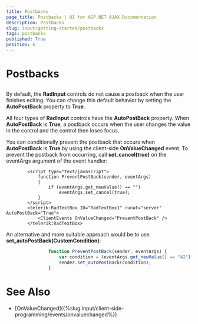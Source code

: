 ```yaml
---
title: Postbacks
page_title: Postbacks | UI for ASP.NET AJAX Documentation
description: Postbacks
slug: input/getting-started/postbacks
tags: postbacks
published: True
position: 6
---
```


# Postbacks



## 

By default, the __RadInput__ controls do not cause a postback when the user finishes editing. You can change this default behavior by setting the __AutoPostBack__ property to __True__.

All four types of __RadInput__ controls have the __AutoPostBack__ property. When __AutoPostBack__ is __True__, a postback occurs when the user changes the value in the control and the control then loses focus.

You can conditionally prevent the postback that occurs when __AutoPostBack__ is __True__ by using the client-side __OnValueChanged__ event. To prevent the postback from occurring, call __set_cancel(true)__ on the eventArgs argument of the event handler:

````ASPNET
	    <script type="text/javascript">
	        function PreventPostBack(sender, eventArgs)
	        {
	            if (eventArgs.get_newValue() == "")
	                eventArgs.set_cancel(true);
	        }
	    </script>
	    <telerik:RadTextBox ID="RadTextBox1" runat="server" AutoPostBack="True">
	        <ClientEvents OnValueChanged="PreventPostBack" />
	    </telerik:RadTextBox>
````



An alternative and more suitable approach would be to use __set_autoPostBack(CustomCondition)__:

````JavaScript
	            function PreventPostBack(sender, eventArgs) {
	                var condition = (eventArgs.get_newValue() == "42");
	                sender.set_autoPostBack(condition);
	            }
````



# See Also

 * [OnValueChanged]({%slug input/client-side-programming/events/onvaluechanged%})
